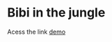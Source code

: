 # Bibi in the jungle

Acess the link <a target="_blank" href="https://gildsonhugo.github.io/bibiinthejungle/">demo</a>
